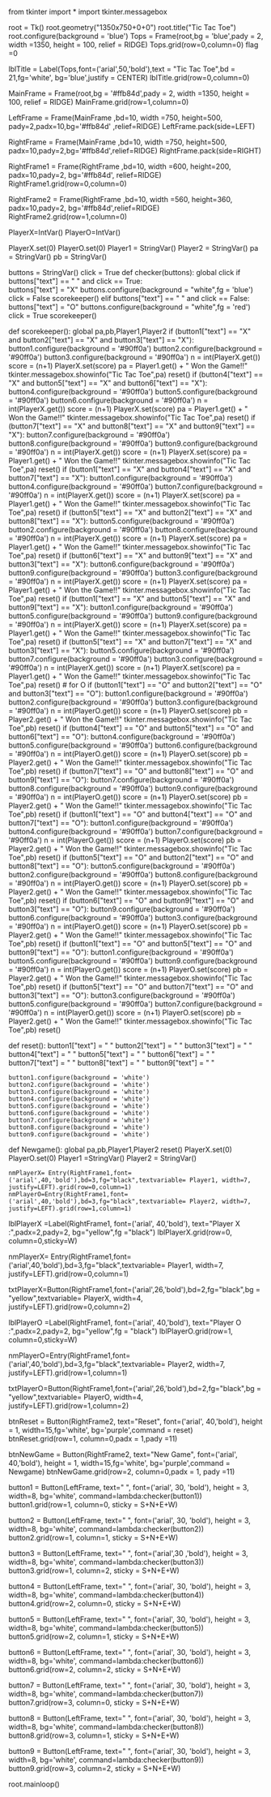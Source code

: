 from tkinter import *
import tkinter.messagebox

root = Tk()
root.geometry("1350x750+0+0")
root.title("Tic Tac Toe")
root.configure(background = 'blue')
Tops = Frame(root,bg = 'blue',pady = 2, width =1350, height = 100, relief = RIDGE)
Tops.grid(row=0,column=0)
flag =0

lblTitle = Label(Tops,font=('arial',50,'bold'),text = "Tic Tac Toe",bd = 21,fg='white', bg='blue',justify = CENTER)
lblTitle.grid(row=0,column=0)

MainFrame = Frame(root,bg = '#ffb84d',pady = 2, width =1350, height = 100, relief = RIDGE)
MainFrame.grid(row=1,column=0)

LeftFrame = Frame(MainFrame ,bd=10, width =750, height=500, pady=2,padx=10,bg='#ffb84d'  ,relief=RIDGE)
LeftFrame.pack(side=LEFT)

RightFrame  =  Frame(MainFrame ,bd=10, width =750, height=500, padx=10,pady=2,bg='#ffb84d',relief=RIDGE)
RightFrame.pack(side=RIGHT)

RightFrame1 = Frame(RightFrame ,bd=10, width =600, height=200, padx=10,pady=2, bg='#ffb84d', relief=RIDGE)
RightFrame1.grid(row=0,column=0)

RightFrame2  =  Frame(RightFrame ,bd=10, width =560, height=360, padx=10,pady=2, bg='#ffb84d',relief=RIDGE)
RightFrame2.grid(row=1,column=0)

PlayerX=IntVar()
PlayerO=IntVar()

PlayerX.set(0)
PlayerO.set(0)
Player1 = StringVar()
Player2 = StringVar()
pa = StringVar()
pb = StringVar()

buttons = StringVar()
click = True
def checker(buttons):
    global click
    if buttons["text"] == " " and click == True:        
        buttons["text"] = "X"
        buttons.configure(background = "white",fg = 'blue')
        click = False
        scorekeeper()
    elif buttons["text"] == " " and click == False:        
        buttons["text"] = "O"
        buttons.configure(background = "white",fg = 'red')
        click = True
        scorekeeper()

def scorekeeper():
		global pa,pb,Player1,Player2
		if (button1["text"] == "X" and button2["text"] == "X" and button3["text"] == "X"):
			button1.configure(background = '#90ff0a')
			button2.configure(background = '#90ff0a')
			button3.configure(background = '#90ff0a')
			n = int(PlayerX.get())
			score = (n+1)
			PlayerX.set(score)
			pa = Player1.get() + " Won the Game!!"
			tkinter.messagebox.showinfo("Tic Tac Toe",pa)
			reset()
		if (button4["text"] == "X" and button5["text"] == "X" and button6["text"] == "X"):
			button4.configure(background = '#90ff0a')
			button5.configure(background = '#90ff0a')
			button6.configure(background = '#90ff0a')
			n = int(PlayerX.get())
			score = (n+1)
			PlayerX.set(score)
			pa = Player1.get() + " Won the Game!!"
			tkinter.messagebox.showinfo("Tic Tac Toe",pa)
			reset()
		if (button7["text"] == "X" and button8["text"] == "X" and button9["text"] == "X"):
			button7.configure(background = '#90ff0a')
			button8.configure(background = '#90ff0a')
			button9.configure(background = '#90ff0a')
			n = int(PlayerX.get())
			score = (n+1)
			PlayerX.set(score)
			pa = Player1.get() + " Won the Game!!"
			tkinter.messagebox.showinfo("Tic Tac Toe",pa)
			reset()
		if (button1["text"] == "X" and button4["text"] == "X" and button7["text"] == "X"):
			button1.configure(background = '#90ff0a')
			button4.configure(background = '#90ff0a')
			button7.configure(background = '#90ff0a')
			n = int(PlayerX.get())
			score = (n+1)
			PlayerX.set(score)
			pa = Player1.get() + " Won the Game!!"
			tkinter.messagebox.showinfo("Tic Tac Toe",pa)
			reset()
		if (button5["text"] == "X" and button2["text"] == "X" and button8["text"] == "X"):
			button5.configure(background = '#90ff0a')
			button2.configure(background = '#90ff0a')
			button8.configure(background = '#90ff0a')
			n = int(PlayerX.get())
			score = (n+1)
			PlayerX.set(score)
			pa = Player1.get() + " Won the Game!!"
			tkinter.messagebox.showinfo("Tic Tac Toe",pa)
			reset()
		if (button6["text"] == "X" and button9["text"] == "X" and button3["text"] == "X"):
			button6.configure(background = '#90ff0a')
			button9.configure(background = '#90ff0a')
			button3.configure(background = '#90ff0a')
			n = int(PlayerX.get())
			score = (n+1)
			PlayerX.set(score)
			pa = Player1.get() + " Won the Game!!"
			tkinter.messagebox.showinfo("Tic Tac Toe",pa)
			reset()
		if (button1["text"] == "X" and button5["text"] == "X" and button9["text"] == "X"):
			button1.configure(background = '#90ff0a')
			button5.configure(background = '#90ff0a')
			button9.configure(background = '#90ff0a')
			n = int(PlayerX.get())
			score = (n+1)
			PlayerX.set(score)
			pa = Player1.get() + " Won the Game!!"
			tkinter.messagebox.showinfo("Tic Tac Toe",pa)
			reset()
		if (button5["text"] == "X" and button7["text"] == "X" and button3["text"] == "X"):
			button5.configure(background = '#90ff0a')
			button7.configure(background = '#90ff0a')
			button3.configure(background = '#90ff0a')
			n = int(PlayerX.get())
			score = (n+1)
			PlayerX.set(score)
			pa = Player1.get() + " Won the Game!!"
			tkinter.messagebox.showinfo("Tic Tac Toe",pa)
			reset()
		# for O
		if (button1["text"] == "O" and button2["text"] == "O" and button3["text"] == "O"):
			button1.configure(background = '#90ff0a')
			button2.configure(background = '#90ff0a')
			button3.configure(background = '#90ff0a')
			n = int(PlayerO.get())
			score = (n+1)
			PlayerO.set(score)
			pb = Player2.get() + " Won the Game!!"
			tkinter.messagebox.showinfo("Tic Tac Toe",pb)
			reset()
		if (button4["text"] == "O" and button5["text"] == "O" and button6["text"] == "O"):
			button4.configure(background = '#90ff0a')
			button5.configure(background = '#90ff0a')
			button6.configure(background = '#90ff0a')
			n = int(PlayerO.get())
			score = (n+1)
			PlayerO.set(score)
			pb = Player2.get() + " Won the Game!!"
			tkinter.messagebox.showinfo("Tic Tac Toe",pb)
			reset()
		if (button7["text"] == "O" and button8["text"] == "O" and button9["text"] == "O"):
			button7.configure(background = '#90ff0a')
			button8.configure(background = '#90ff0a')
			button9.configure(background = '#90ff0a')
			n = int(PlayerO.get())
			score = (n+1)
			PlayerO.set(score)
			pb = Player2.get() + " Won the Game!!"
			tkinter.messagebox.showinfo("Tic Tac Toe",pb)
			reset()
		if (button1["text"] == "O" and button4["text"] == "O" and button7["text"] == "O"):
			button1.configure(background = '#90ff0a')
			button4.configure(background = '#90ff0a')
			button7.configure(background = '#90ff0a')
			n = int(PlayerO.get())
			score = (n+1)
			PlayerO.set(score)
			pb = Player2.get() + " Won the Game!!"
			tkinter.messagebox.showinfo("Tic Tac Toe",pb)
			reset()
		if (button5["text"] == "O" and button2["text"] == "O" and button8["text"] == "O"):
			button5.configure(background = '#90ff0a')
			button2.configure(background = '#90ff0a')
			button8.configure(background = '#90ff0a')
			n = int(PlayerO.get())
			score = (n+1)
			PlayerO.set(score)
			pb = Player2.get() + " Won the Game!!"
			tkinter.messagebox.showinfo("Tic Tac Toe",pb)
			reset()
		if (button6["text"] == "O" and button9["text"] == "O" and button3["text"] == "O"):
			button9.configure(background = '#90ff0a')
			button6.configure(background = '#90ff0a')
			button3.configure(background = '#90ff0a')
			n = int(PlayerO.get())
			score = (n+1)
			PlayerO.set(score)
			pb = Player2.get() + " Won the Game!!"
			tkinter.messagebox.showinfo("Tic Tac Toe",pb)
			reset()
		if (button1["text"] == "O" and button5["text"] == "O" and button9["text"] == "O"):
			button1.configure(background = '#90ff0a')
			button5.configure(background = '#90ff0a')
			button9.configure(background = '#90ff0a')
			n = int(PlayerO.get())
			score = (n+1)
			PlayerO.set(score)
			pb = Player2.get() + " Won the Game!!"
			tkinter.messagebox.showinfo("Tic Tac Toe",pb)
			reset()
		if (button5["text"] == "O" and button7["text"] == "O" and button3["text"] == "O"):
			button3.configure(background = '#90ff0a')
			button5.configure(background = '#90ff0a')
			button7.configure(background = '#90ff0a')
			n = int(PlayerO.get())
			score = (n+1)
			PlayerO.set(score)
			pb = Player2.get() + " Won the Game!!"
			tkinter.messagebox.showinfo("Tic Tac Toe",pb)
			reset()
			

def reset():
    button1["text"] = " "
    button2["text"] = " "
    button3["text"] = " "
    button4["text"] = " "
    button5["text"] = " "
    button6["text"] = " "
    button7["text"] = " "
    button8["text"] = " "
    button9["text"] = " "
    
    button1.configure(background = 'white')
    button2.configure(background = 'white')
    button3.configure(background = 'white')
    button4.configure(background = 'white')
    button5.configure(background = 'white')
    button6.configure(background = 'white')
    button7.configure(background = 'white')
    button8.configure(background = 'white')
    button9.configure(background = 'white')

def Newgame():
	global pa,pb,Player1,Player2
	reset()
	PlayerX.set(0)
	PlayerO.set(0)
	Player1 =StringVar()
	Player2 = StringVar()
	
	nmPlayerX= Entry(RightFrame1,font=('arial',40,'bold'),bd=3,fg="black",textvariable= Player1, width=7,
	justify=LEFT).grid(row=0,column=1)
	nmPlayerO=Entry(RightFrame1,font=('arial',40,'bold'),bd=3,fg="black",textvariable= Player2, width=7,
	justify=LEFT).grid(row=1,column=1)



	
lblPlayerX =Label(RightFrame1, font=('arial', 40,'bold'), text="Player X :",padx=2,pady=2, bg="yellow",fg ="black")
lblPlayerX.grid(row=0, column=0,sticky=W)

nmPlayerX= Entry(RightFrame1,font=('arial',40,'bold'),bd=3,fg="black",textvariable= Player1, width=7,
justify=LEFT).grid(row=0,column=1)

txtPlayerX=Button(RightFrame1,font=('arial',26,'bold'),bd=2,fg="black",bg = "yellow",textvariable= PlayerX, width=4,
justify=LEFT).grid(row=0,column=2)
					 
lblPlayerO =Label(RightFrame1, font=('arial', 40,'bold'), text="Player O :",padx=2,pady=2, bg="yellow",fg = "black")
lblPlayerO.grid(row=1, column=0,sticky=W)

nmPlayerO=Entry(RightFrame1,font=('arial',40,'bold'),bd=3,fg="black",textvariable= Player2, width=7,
justify=LEFT).grid(row=1,column=1)

txtPlayerO=Button(RightFrame1,font=('arial',26,'bold'),bd=2,fg="black",bg = "yellow",textvariable= PlayerO, width=4,
justify=LEFT).grid(row=1,column=2)

	
btnReset = Button(RightFrame2, text="Reset", font=('arial', 40,'bold'), height = 1, width=15,fg='white', bg='purple',command = reset)
btnReset.grid(row=1, column=0,padx = 1,pady =11)



btnNewGame = Button(RightFrame2, text="New  Game",  font=('arial', 40,'bold'), height = 1, width=15,fg='white', bg='purple',command = Newgame)
btnNewGame.grid(row=2, column=0,padx = 1, pady =11)

button1 = Button(LeftFrame, text=" ", font=('arial', 30, 'bold'), height = 3, width=8, bg='white', command=lambda:checker(button1))
button1.grid(row=1, column=0, sticky = S+N+E+W)

button2 = Button(LeftFrame, text=" ", font=('arial', 30, 'bold'), height = 3, width=8, bg='white', command=lambda:checker(button2))
button2.grid(row=1, column=1, sticky = S+N+E+W)

button3 = Button(LeftFrame, text=" ", font=('arial',30 ,'bold'), height = 3, width=8, bg='white', command=lambda:checker(button3))
button3.grid(row=1, column=2, sticky = S+N+E+W)

button4 = Button(LeftFrame, text=" ", font=('arial', 30, 'bold'), height = 3, width=8, bg='white', command=lambda:checker(button4))
button4.grid(row=2, column=0, sticky = S+N+E+W)

button5 = Button(LeftFrame, text=" ", font=('arial', 30, 'bold'), height = 3, width=8, bg='white', command=lambda:checker(button5))
button5.grid(row=2, column=1, sticky = S+N+E+W)

button6 = Button(LeftFrame, text=" ", font=('arial', 30, 'bold'), height = 3, width=8, bg='white', command=lambda:checker(button6))
button6.grid(row=2, column=2, sticky = S+N+E+W)

button7 = Button(LeftFrame, text=" ", font=('arial', 30, 'bold'), height = 3, width=8, bg='white', command=lambda:checker(button7))
button7.grid(row=3, column=0, sticky = S+N+E+W)

button8 = Button(LeftFrame, text=" ", font=('arial', 30, 'bold'), height = 3, width=8, bg='white', command=lambda:checker(button8))
button8.grid(row=3, column=1, sticky = S+N+E+W)

button9 = Button(LeftFrame, text=" ", font=('arial', 30, 'bold'), height = 3, width=8, bg='white', command=lambda:checker(button9))
button9.grid(row=3, column=2, sticky = S+N+E+W)

root.mainloop()
